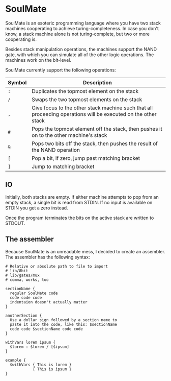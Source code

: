 # SoulMate

SoulMate is an esoteric programming language where you have two stack machines cooperating to achieve turing-completeness. In case you don't know, a stack machine alone is not turing-complete, but two or more cooperating is.

Besides stack manipulation operations, the machines support the NAND gate, with which you can simulate all of the other logic operations. The machines work on the bit-level.

SoulMate currently support the following operations:

| Symbol | Description                                                                                                   |
|--------|---------------------------------------------------------------------------------------------------------------|
| `:`    | Duplicates the topmost element on the stack                                                                   |
| `/`    | Swaps the two topmost elements on the stack                                                                   |
| `,`    | Give focus to the other stack machine such that all proceeding operations will be executed on the other stack |
| `#`    | Pops the topmost element off the stack, then pushes it on to the other machine's stack                        |
| `&`    | Pops two bits off the stack, then pushes the result of the NAND operation                                     |
| `[`    | Pop a bit, if zero, jump past matching bracket                                                                |
| `]`    | Jump to matching bracket                                                                                      |

## IO

Initially, both stacks are empty. If either machine attempts to pop from an empty stack, a single bit is read from STDIN. If no input is available on STDIN you get a zero instead.

Once the program terminates the bits on the active stack are written to STDOUT.

## The assembler

Because SoulMate is an unreadable mess, I decided to create an assembler. The assembler has the following syntax:

```
# Relative or absolute path to file to import
# lib/8bit
# lib/gates/mux
# comma, works, too

sectionName {
  regular SoulMate code
  code code code
  indentaion doesn't actually matter
}

anotherSection {
  Use a dollar sign followed by a section name to
  paste it into the code, like this: $sectionName
  code code $sectionName code code
}

withVars lorem ipsum {
  $lorem : $lorem / [$ipsum]
}

example {
  $withVars { This is lorem }
            { This is ipsum }
}
```
